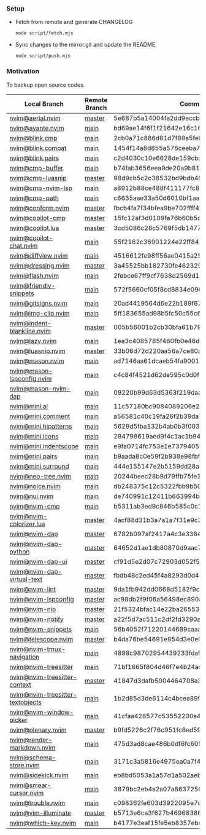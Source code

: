 ### Setup

* Fetch from remote and generate CHANGELOG

  ```fish
  node script/fetch.mjs
  ```

* Sync changes to the mirror.git and update the README

  ```fish
  node script/push.mjs
  ```


### Motivation

To backup open source codes.


 Local Branch                         | Remote Branch                                       | Commit                                  
--------------------------------------|-----------------------------------------------------|------------------------------------------
 [nvim@aerial.nvim][]                 | [master][nvim@aerial.nvim#master]                   | 5e687b5a14004fa2dd9eccbee042b96869fe1557
 [nvim@avante.nvim][]                 | [main][nvim@avante.nvim#main]                       | bd69ae14f6f1f21642e16c16cbd18954f62365aa
 [nvim@blink.cmp][]                   | [main][nvim@blink.cmp#main]                         | 2cb0a71c886d81d7f89a5feb3a10bd9f2f25c736
 [nvim@blink.compat][]                | [main][nvim@blink.compat#main]                      | 1454f14a8d855a578ceeba77c62538fa1459a67c
 [nvim@blink.pairs][]                 | [main][nvim@blink.pairs#main]                       | c2d4030c10e6628de159cbac79a32a70ad746290
 [nvim@cmp-buffer][]                  | [main][nvim@cmp-buffer#main]                        | b74fab3656eea9de20a9b8116afa3cfc4ec09657
 [nvim@cmp-luasnip][]                 | [master][nvim@cmp-luasnip#master]                   | 98d9cb5c2c38532bd9bdb481067b20fea8f32e90
 [nvim@cmp-nvim-lsp][]                | [main][nvim@cmp-nvim-lsp#main]                      | a8912b88ce488f411177fc8aed358b04dc246d7b
 [nvim@cmp-path][]                    | [main][nvim@cmp-path#main]                          | c6635aae33a50d6010bf1aa756ac2398a2d54c32
 [nvim@conform.nvim][]                | [master][nvim@conform.nvim#master]                  | fbcb4fa7f34bfea9be702ffff481a8e336ebf6ed
 [nvim@copilot-cmp][]                 | [master][nvim@copilot-cmp#master]                   | 15fc12af3d0109fa76b60b5cffa1373697e261d1
 [nvim@copilot.lua][]                 | [master][nvim@copilot.lua#master]                   | 3cd5086c28c5769f5db147721f457a3e081de254
 [nvim@copilot-chat.nvim][]           | [main][nvim@copilot-chat.nvim#main]                 | 55f2162c36901224e22ff8424fd60ecef670b8fc
 [nvim@diffview.nvim][]               | [main][nvim@diffview.nvim#main]                     | 4516612fe98ff56ae0415a259ff6361a89419b0a
 [nvim@dressing.nvim][]               | [master][nvim@dressing.nvim#master]                 | 3a45525bb182730fe462325c99395529308f431e
 [nvim@flash.nvim][]                  | [main][nvim@flash.nvim#main]                        | 2febce67ff9cf7638d2569d17c41af02c38401eb
 [nvim@friendly-snippets][]           | [main][nvim@friendly-snippets#main]                 | 572f5660cf05f8cd8834e096d7b4c921ba18e175
 [nvim@gitsigns.nvim][]               | [main][nvim@gitsigns.nvim#main]                     | 20ad4419564d6e22b189f6738116b38871082332
 [nvim@img-clip.nvim][]               | [main][nvim@img-clip.nvim#main]                     | 5ff183655ad98b5fc50c55c66540375bbd62438c
 [nvim@indent-blankline.nvim][]       | [master][nvim@indent-blankline.nvim#master]         | 005b56001b2cb30bfa61b7986bc50657816ba4ba
 [nvim@lazy.nvim][]                   | [main][nvim@lazy.nvim#main]                         | 1ea3c4085785f460fb0e46d2fe1ee895f5f9e7c1
 [nvim@luasnip.nvim][]                | [master][nvim@luasnip.nvim#master]                  | 33b06d72d220aa56a7ce80a0dd6f06c70cd82b9d
 [nvim@mason.nvim][]                  | [main][nvim@mason.nvim#main]                        | ad7146aa61dcaeb54fa900144d768f040090bff0
 [nvim@mason-lspconfig.nvim][]        | [main][nvim@mason-lspconfig.nvim#main]              | c4c84f4521d62de595c0d0f718a9a40c1890c8ce
 [nvim@mason-nvim-dap][]              | [main][nvim@mason-nvim-dap#main]                    | 09220b99d63d5363f219daa2785242ee5fddba7f
 [nvim@mini.ai][]                     | [main][nvim@mini.ai#main]                           | 11c57180bc9084089206e211ac7aa598bedc9673
 [nvim@mini.comment][]                | [main][nvim@mini.comment#main]                      | a56581c40c19fa26f2b39da72504398de3173c5a
 [nvim@mini.hipatterns][]             | [main][nvim@mini.hipatterns#main]                   | 5629d5fba132b4ab0b3f0039549308421f65ff45
 [nvim@mini.icons][]                  | [main][nvim@mini.icons#main]                        | 284798619aed9f4c1ac1b9417b9a5e3b4b85ef3a
 [nvim@mini.indentscope][]            | [main][nvim@mini.indentscope#main]                  | e9fa0714fc753e1e737940577904e553ee340903
 [nvim@mini.pairs][]                  | [main][nvim@mini.pairs#main]                        | b9aada8c0e59f2b938e98fbf4eae0799eba96ad9
 [nvim@mini.surround][]               | [main][nvim@mini.surround#main]                     | 444e155147e2b5159dd28a65f9736254c16cb817
 [nvim@neo-tree.nvim][]               | [main][nvim@neo-tree.nvim#main]                     | 20244beec28b9d79ffb75fe1b1606f4dd8d476fc
 [nvim@noice.nvim][]                  | [main][nvim@noice.nvim#main]                        | db248375c12c5322fbb9b505c1dc6f08e4527684
 [nvim@nui.nvim][]                    | [main][nvim@nui.nvim#main]                          | de740991c12411b663994b2860f1a4fd0937c130
 [nvim@nvim-cmp][]                    | [main][nvim@nvim-cmp#main]                          | b5311ab3ed9c846b585c0c15b7559be131ec4be9
 [nvim@nvim-colorizer.lua][]          | [master][nvim@nvim-colorizer.lua#master]            | 4acf88d31b3a7a1a7f31e9c30bf2b23c6313abdb
 [nvim@nvim-dap][]                    | [master][nvim@nvim-dap#master]                      | 6782b097af2417a4c3e33849b0a26ae2188bd7ea
 [nvim@nvim-dap-python][]             | [master][nvim@nvim-dap-python#master]               | 64652d1ae1db80870d9aac7132d76e37acd86a26
 [nvim@nvim-dap-ui][]                 | [master][nvim@nvim-dap-ui#master]                   | cf91d5e2d07c72903d052f5207511bf7ecdb7122
 [nvim@nvim-dap-virtual-text][]       | [master][nvim@nvim-dap-virtual-text#master]         | fbdb48c2ed45f4a8293d0d483f7730d24467ccb6
 [nvim@nvim-lint][]                   | [master][nvim@nvim-lint#master]                     | 9da1fb942dd0668d5182f9c8dee801b9c190e2bb
 [nvim@nvim-lspconfig][]              | [master][nvim@nvim-lspconfig#master]                | ac98db2f9f06a56498ec890a96928774eae412c3
 [nvim@nvim-nio][]                    | [master][nvim@nvim-nio#master]                      | 21f5324bfac14e22ba26553caf69ec76ae8a7662
 [nvim@nvim-notify][]                 | [master][nvim@nvim-notify#master]                   | a22f5d7ac511c2df2fd3290a9f04c48d5a822e2e
 [nvim@nvim-snippets][]               | [main][nvim@nvim-snippets#main]                     | 56b4052f71220144689caaa2e5b66222ba5661eb
 [nvim@telescope.nvim][]              | [master][nvim@telescope.nvim#master]                | b4da76be54691e854d3e0e02c36b0245f945c2c7
 [nvim@nvim-tmux-navigation][]        | [main][nvim@nvim-tmux-navigation#main]              | 4898c98702954439233fdaf764c39636681e2861
 [nvim@nvim-treesitter][]             | [main][nvim@nvim-treesitter#main]                   | 71bf1665f804d46f7e4b24ad7ffc11f6ea5b271a
 [nvim@nvim-treesitter-context][]     | [master][nvim@nvim-treesitter-context#master]       | 41847d3dafb5004464708a3db06b14f12bde548a
 [nvim@nvim-treesitter-textobjects][] | [main][nvim@nvim-treesitter-textobjects#main]       | 1b2d85d3de6114c4bcea89ffb2cd1ce9e3a19931
 [nvim@nvim-window-picker][]          | [main][nvim@nvim-window-picker#main]                | 41cfaa428577c53552200a404ae9b3a0b5719706
 [nvim@plenary.nvim][]                | [master][nvim@plenary.nvim#master]                  | b9fd5226c2f76c951fc8ed5923d85e4de065e509
 [nvim@render-markdown.nvim][]        | [main][nvim@render-markdown.nvim#main]              | 475d3ad8cae486b0df6fc6050cf5b5ea1de42db8
 [nvim@schema-store.nvim][]           | [main][nvim@schema-store.nvim#main]                 | 3171c3a5816e4975ea0a7f4ba6de3d109547c55b
 [nvim@sidekick.nvim][]               | [main][nvim@sidekick.nvim#main]                     | eb8bd5053a1a57d1a502aeb4a2ceaf8816b67868
 [nvim@smear-cursor.nvim][]           | [main][nvim@smear-cursor.nvim#main]                 | 3879bc2eb4a2a07a8637256fe33cc4484a23a813
 [nvim@trouble.nvim][]                | [main][nvim@trouble.nvim#main]                      | c098362fe603d3922095e7db595961e020bdf2d0
 [nvim@vim-illuminate][]              | [master][nvim@vim-illuminate#master]                | b5713e6ca3f627b46968386d6d3f24d374d3cb17
 [nvim@which-key.nvim][]              | [main][nvim@which-key.nvim#main]                    | b4177e3eaf15fe5eb8357ebac2286d488be1ed00

[nvim@aerial.nvim]: https://github.com/guanghechen/mirror/tree/nvim@aerial.nvim
[nvim@avante.nvim]: https://github.com/guanghechen/mirror/tree/nvim@avante.nvim
[nvim@blink.cmp]: https://github.com/guanghechen/mirror/tree/nvim@blink.cmp
[nvim@blink.compat]: https://github.com/guanghechen/mirror/tree/nvim@blink.compat
[nvim@blink.pairs]: https://github.com/guanghechen/mirror/tree/nvim@blink.pairs
[nvim@cmp-buffer]: https://github.com/guanghechen/mirror/tree/nvim@cmp-buffer
[nvim@cmp-luasnip]: https://github.com/guanghechen/mirror/tree/nvim@cmp-luasnip
[nvim@cmp-nvim-lsp]: https://github.com/guanghechen/mirror/tree/nvim@cmp-nvim-lsp
[nvim@cmp-path]: https://github.com/guanghechen/mirror/tree/nvim@cmp-path
[nvim@conform.nvim]: https://github.com/guanghechen/mirror/tree/nvim@conform.nvim
[nvim@copilot-cmp]: https://github.com/guanghechen/mirror/tree/nvim@copilot-cmp
[nvim@copilot.lua]: https://github.com/guanghechen/mirror/tree/nvim@copilot.lua
[nvim@copilot-chat.nvim]: https://github.com/guanghechen/mirror/tree/nvim@copilot-chat.nvim
[nvim@diffview.nvim]: https://github.com/guanghechen/mirror/tree/nvim@diffview.nvim
[nvim@dressing.nvim]: https://github.com/guanghechen/mirror/tree/nvim@dressing.nvim
[nvim@flash.nvim]: https://github.com/guanghechen/mirror/tree/nvim@flash.nvim
[nvim@friendly-snippets]: https://github.com/guanghechen/mirror/tree/nvim@friendly-snippets
[nvim@gitsigns.nvim]: https://github.com/guanghechen/mirror/tree/nvim@gitsigns.nvim
[nvim@img-clip.nvim]: https://github.com/guanghechen/mirror/tree/nvim@img-clip.nvim
[nvim@indent-blankline.nvim]: https://github.com/guanghechen/mirror/tree/nvim@indent-blankline.nvim
[nvim@lazy.nvim]: https://github.com/guanghechen/mirror/tree/nvim@lazy.nvim
[nvim@luasnip.nvim]: https://github.com/guanghechen/mirror/tree/nvim@luasnip.nvim
[nvim@mason.nvim]: https://github.com/guanghechen/mirror/tree/nvim@mason.nvim
[nvim@mason-lspconfig.nvim]: https://github.com/guanghechen/mirror/tree/nvim@mason-lspconfig.nvim
[nvim@mason-nvim-dap]: https://github.com/guanghechen/mirror/tree/nvim@mason-nvim-dap
[nvim@mini.ai]: https://github.com/guanghechen/mirror/tree/nvim@mini.ai
[nvim@mini.comment]: https://github.com/guanghechen/mirror/tree/nvim@mini.comment
[nvim@mini.hipatterns]: https://github.com/guanghechen/mirror/tree/nvim@mini.hipatterns
[nvim@mini.icons]: https://github.com/guanghechen/mirror/tree/nvim@mini.icons
[nvim@mini.indentscope]: https://github.com/guanghechen/mirror/tree/nvim@mini.indentscope
[nvim@mini.pairs]: https://github.com/guanghechen/mirror/tree/nvim@mini.pairs
[nvim@mini.surround]: https://github.com/guanghechen/mirror/tree/nvim@mini.surround
[nvim@neo-tree.nvim]: https://github.com/guanghechen/mirror/tree/nvim@neo-tree.nvim
[nvim@noice.nvim]: https://github.com/guanghechen/mirror/tree/nvim@noice.nvim
[nvim@nui.nvim]: https://github.com/guanghechen/mirror/tree/nvim@nui.nvim
[nvim@nvim-cmp]: https://github.com/guanghechen/mirror/tree/nvim@nvim-cmp
[nvim@nvim-colorizer.lua]: https://github.com/guanghechen/mirror/tree/nvim@nvim-colorizer.lua
[nvim@nvim-dap]: https://github.com/guanghechen/mirror/tree/nvim@nvim-dap
[nvim@nvim-dap-python]: https://github.com/guanghechen/mirror/tree/nvim@nvim-dap-python
[nvim@nvim-dap-ui]: https://github.com/guanghechen/mirror/tree/nvim@nvim-dap-ui
[nvim@nvim-dap-virtual-text]: https://github.com/guanghechen/mirror/tree/nvim@nvim-dap-virtual-text
[nvim@nvim-lint]: https://github.com/guanghechen/mirror/tree/nvim@nvim-lint
[nvim@nvim-lspconfig]: https://github.com/guanghechen/mirror/tree/nvim@nvim-lspconfig
[nvim@nvim-nio]: https://github.com/guanghechen/mirror/tree/nvim@nvim-nio
[nvim@nvim-notify]: https://github.com/guanghechen/mirror/tree/nvim@nvim-notify
[nvim@nvim-snippets]: https://github.com/guanghechen/mirror/tree/nvim@nvim-snippets
[nvim@telescope.nvim]: https://github.com/guanghechen/mirror/tree/nvim@telescope.nvim
[nvim@nvim-tmux-navigation]: https://github.com/guanghechen/mirror/tree/nvim@nvim-tmux-navigation
[nvim@nvim-treesitter]: https://github.com/guanghechen/mirror/tree/nvim@nvim-treesitter
[nvim@nvim-treesitter-context]: https://github.com/guanghechen/mirror/tree/nvim@nvim-treesitter-context
[nvim@nvim-treesitter-textobjects]: https://github.com/guanghechen/mirror/tree/nvim@nvim-treesitter-textobjects
[nvim@nvim-window-picker]: https://github.com/guanghechen/mirror/tree/nvim@nvim-window-picker
[nvim@plenary.nvim]: https://github.com/guanghechen/mirror/tree/nvim@plenary.nvim
[nvim@render-markdown.nvim]: https://github.com/guanghechen/mirror/tree/nvim@render-markdown.nvim
[nvim@schema-store.nvim]: https://github.com/guanghechen/mirror/tree/nvim@schema-store.nvim
[nvim@sidekick.nvim]: https://github.com/guanghechen/mirror/tree/nvim@sidekick.nvim
[nvim@smear-cursor.nvim]: https://github.com/guanghechen/mirror/tree/nvim@smear-cursor.nvim
[nvim@trouble.nvim]: https://github.com/guanghechen/mirror/tree/nvim@trouble.nvim
[nvim@vim-illuminate]: https://github.com/guanghechen/mirror/tree/nvim@vim-illuminate
[nvim@which-key.nvim]: https://github.com/guanghechen/mirror/tree/nvim@which-key.nvim

[nvim@aerial.nvim#master]: https://github.com/stevearc/aerial.nvim/tree/master
[nvim@avante.nvim#main]: https://github.com/yetone/avante.nvim/tree/main
[nvim@blink.cmp#main]: https://github.com/Saghen/blink.cmp/tree/main
[nvim@blink.compat#main]: https://github.com/Saghen/blink.compat/tree/main
[nvim@blink.pairs#main]: https://github.com/Saghen/blink.pairs/tree/main
[nvim@cmp-buffer#main]: https://github.com/hrsh7th/cmp-buffer/tree/main
[nvim@cmp-luasnip#master]: https://github.com/saadparwaiz1/cmp_luasnip/tree/master
[nvim@cmp-nvim-lsp#main]: https://github.com/hrsh7th/cmp-nvim-lsp/tree/main
[nvim@cmp-path#main]: https://github.com/hrsh7th/cmp-path/tree/main
[nvim@conform.nvim#master]: https://github.com/stevearc/conform.nvim/tree/master
[nvim@copilot-cmp#master]: https://github.com/zbirenbaum/copilot-cmp/tree/master
[nvim@copilot.lua#master]: https://github.com/zbirenbaum/copilot.lua/tree/master
[nvim@copilot-chat.nvim#main]: https://github.com/CopilotC-Nvim/CopilotChat.nvim/tree/main
[nvim@diffview.nvim#main]: https://github.com/sindrets/diffview.nvim/tree/main
[nvim@dressing.nvim#master]: https://github.com/stevearc/dressing.nvim/tree/master
[nvim@flash.nvim#main]: https://github.com/folke/flash.nvim/tree/main
[nvim@friendly-snippets#main]: https://github.com/rafamadriz/friendly-snippets/tree/main
[nvim@gitsigns.nvim#main]: https://github.com/lewis6991/gitsigns.nvim/tree/main
[nvim@img-clip.nvim#main]: https://github.com/HakonHarnes/img-clip.nvim/tree/main
[nvim@indent-blankline.nvim#master]: https://github.com/lukas-reineke/indent-blankline.nvim/tree/master
[nvim@lazy.nvim#main]: https://github.com/folke/lazy.nvim/tree/main
[nvim@luasnip.nvim#master]: https://github.com/L3MON4D3/LuaSnip/tree/master
[nvim@mason.nvim#main]: https://github.com/mason-org/mason.nvim/tree/main
[nvim@mason-lspconfig.nvim#main]: https://github.com/mason-org/mason-lspconfig.nvim/tree/main
[nvim@mason-nvim-dap#main]: https://github.com/jay-babu/mason-nvim-dap.nvim/tree/main
[nvim@mini.ai#main]: https://github.com/nvim-mini/mini.ai/tree/main
[nvim@mini.comment#main]: https://github.com/nvim-mini/mini.comment/tree/main
[nvim@mini.hipatterns#main]: https://github.com/nvim-mini/mini.hipatterns/tree/main
[nvim@mini.icons#main]: https://github.com/nvim-mini/mini.icons/tree/main
[nvim@mini.indentscope#main]: https://github.com/nvim-mini/mini.indentscope/tree/main
[nvim@mini.pairs#main]: https://github.com/nvim-mini/mini.pairs/tree/main
[nvim@mini.surround#main]: https://github.com/nvim-mini/mini.surround/tree/main
[nvim@neo-tree.nvim#main]: https://github.com/nvim-neo-tree/neo-tree.nvim/tree/main
[nvim@noice.nvim#main]: https://github.com/folke/noice.nvim/tree/main
[nvim@nui.nvim#main]: https://github.com/MunifTanjim/nui.nvim/tree/main
[nvim@nvim-cmp#main]: https://github.com/hrsh7th/nvim-cmp/tree/main
[nvim@nvim-colorizer.lua#master]: https://github.com/NvChad/nvim-colorizer.lua/tree/master
[nvim@nvim-dap#master]: https://github.com/mfussenegger/nvim-dap/tree/master
[nvim@nvim-dap-python#master]: https://github.com/mfussenegger/nvim-dap-python/tree/master
[nvim@nvim-dap-ui#master]: https://github.com/rcarriga/nvim-dap-ui/tree/master
[nvim@nvim-dap-virtual-text#master]: https://github.com/theHamsta/nvim-dap-virtual-text/tree/master
[nvim@nvim-lint#master]: https://github.com/mfussenegger/nvim-lint/tree/master
[nvim@nvim-lspconfig#master]: https://github.com/neovim/nvim-lspconfig/tree/master
[nvim@nvim-nio#master]: https://github.com/nvim-neotest/nvim-nio/tree/master
[nvim@nvim-notify#master]: https://github.com/rcarriga/nvim-notify/tree/master
[nvim@nvim-snippets#main]: https://github.com/garymjr/nvim-snippets/tree/main
[nvim@telescope.nvim#master]: https://github.com/nvim-telescope/telescope.nvim/tree/master
[nvim@nvim-tmux-navigation#main]: https://github.com/alexghergh/nvim-tmux-navigation/tree/main
[nvim@nvim-treesitter#main]: https://github.com/nvim-treesitter/nvim-treesitter/tree/main
[nvim@nvim-treesitter-context#master]: https://github.com/nvim-treesitter/nvim-treesitter-context/tree/master
[nvim@nvim-treesitter-textobjects#main]: https://github.com/nvim-treesitter/nvim-treesitter-textobjects/tree/main
[nvim@nvim-window-picker#main]: https://github.com/s1n7ax/nvim-window-picker/tree/main
[nvim@plenary.nvim#master]: https://github.com/nvim-lua/plenary.nvim/tree/master
[nvim@render-markdown.nvim#main]: https://github.com/MeanderingProgrammer/render-markdown.nvim/tree/main
[nvim@schema-store.nvim#main]: https://github.com/b0o/SchemaStore.nvim/tree/main
[nvim@sidekick.nvim#main]: https://github.com/folke/sidekick.nvim/tree/main
[nvim@smear-cursor.nvim#main]: https://github.com/sphamba/smear-cursor.nvim/tree/main
[nvim@trouble.nvim#main]: https://github.com/folke/trouble.nvim/tree/main
[nvim@vim-illuminate#master]: https://github.com/RRethy/vim-illuminate/tree/master
[nvim@which-key.nvim#main]: https://github.com/folke/which-key.nvim/tree/main